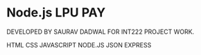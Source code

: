 # Node.js LPU PAY 

DEVELOPED BY SAURAV DADWAL FOR INT222 PROJECT WORK. 

HTML 
CSS
JAVASCRIPT
NODE.JS
JSON
EXPRESS